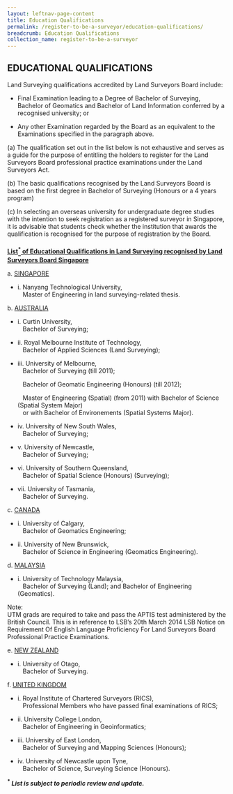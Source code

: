 ```yaml
---
layout: leftnav-page-content
title: Education Qualifications
permalink: /register-to-be-a-surveyor/education-qualifications/
breadcrumb: Education Qualifications
collection_name: register-to-be-a-surveyor
---
```


EDUCATIONAL QUALIFICATIONS
---
<style>
u b sup{
    border-bottom:solid 2px #484848;
    display:inline-block;
    line-height:27px;
}
</style>

Land Surveying qualifications accredited by Land Surveyors Board include:

* Final Examination leading to a Degree of Bachelor of Surveying, Bachelor of Geomatics and Bachelor of Land Information conferred by a recognised university; or

* Any other Examination regarded by the Board as an equivalent to the Examinations specified in the paragraph above.

(a) The qualification set out in the list below is not exhaustive and serves as a guide for the purpose of entitling the holders to register for the Land Surveyors Board professional practice examinations under the Land Surveyors Act.

(b) The basic qualifications recognised by the Land Surveyors Board is based on the first degree in Bachelor of Surveying (Honours or a 4 years program)

(c) In selecting an overseas university for undergraduate degree studies with the intention to seek registration as a registered surveyor in Singapore, it is advisable that students check whether the institution that awards the qualification is recognised for the purpose of registration by the Board.

<u><b>List<sup>*</sup> of Educational Qualifications in Land Surveying recognised by Land Surveyors Board Singapore</b></u>

a. <u>SINGAPORE</u>
   * i. Nanyang Technological University,<br>
        &nbsp;&nbsp; Master of Engineering in land surveying-related thesis.<br>
                
b. <u>AUSTRALIA</u>
   * i. Curtin University,<br>
       &nbsp;&nbsp; Bachelor of Surveying;<br>

   * ii. Royal Melbourne Institute of Technology,<br>
       &nbsp;&nbsp; Bachelor of Applied Sciences (Land Surveying);<br>

   * iii. University of Melbourne,<br>
       &nbsp;&nbsp; Bachelor of Surveying (till 2011);<br>
       
       &nbsp;&nbsp; Bachelor of Geomatic Engineering (Honours) (till 2012);<br>
       
       &nbsp;&nbsp; Master of Engineering (Spatial) (from 2011) with Bachelor of Science (Spatial System Major)<br>
       &nbsp;&nbsp; or with Bachelor of Environements (Spatial Systems Major).<br>
       
   * iv. University of New South Wales,<br>
       &nbsp;&nbsp; Bachelor of Surveying; <br>
       
   * v. University of Newcastle,<br>
       &nbsp;&nbsp; Bachelor of Surveying;<br>
       
   * vi. University of Southern Queensland,<br>
       &nbsp;&nbsp; Bachelor of Spatial Science (Honours) (Surveying);<br>
       
   * vii. University of Tasmania,<br>
       &nbsp;&nbsp; Bachelor of Surveying.<br>
       
c. <u>CANADA</u>
   * i. University of Calgary,<br>
       &nbsp;&nbsp; Bachelor of Geomatics Engineering;<br>
       
   * ii. University of New Brunswick,<br>
       &nbsp;&nbsp; Bachelor of Science in Engineering (Geomatics Engineering).<br>
       
d. <u>MALAYSIA</u>
   * i. University of Technology Malaysia,<br>
       &nbsp;&nbsp; Bachelor of Surveying (Land); and Bachelor of Engineering (Geomatics).<br>
       
Note:<br>
UTM grads are required to take and pass the APTIS test administered by the British Council. This is in reference to LSB’s 20th March 2014 LSB Notice on Requirement Of English Language Proficiency For Land Surveyors Board Professional Practice Examinations.

e. <u>NEW ZEALAND</u>
   * i. University of Otago,<br>
       &nbsp;&nbsp; Bachelor of Surveying.<br>
       
f. <u>UNITED KINGDOM</u>
   * i. Royal Institute of Chartered Surveyors (RICS),<br>
       &nbsp;&nbsp; Professional Members who have passed final examinations of RICS;<br>
       
   * ii. University College London,<br>
        &nbsp;&nbsp; Bachelor of Engineering in Geoinformatics;<br>
        
   * iii. University of East London,<br>
        &nbsp;&nbsp; Bachelor of Surveying and Mapping Sciences (Honours);<br>
        
   * iv. University of Newcastle upon Tyne,<br>
        &nbsp;&nbsp; Bachelor of Science, Surveying Science (Honours).<br>
        
<b><sup>*</sup> <i>List is subject to periodic review and update.</i></b>
